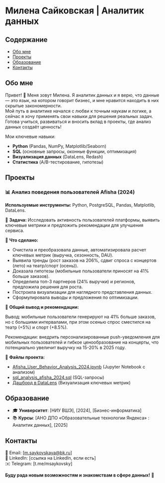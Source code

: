 # Милена Сайковская | Аналитик данных  

## Содержание  
- [Обо мне](#обо-мне)  
- [Проекты](#проекты)  
- [Образование](#образование)  
- [Контакты](#контакты)

## Обо мне  
Привет! 👋 Меня зовут Милена. Я аналитик данных и я верю, что данные — это язык, на котором говорит бизнес, и мне нравится находить в них скрытые закономерности.  
Мой путь в аналитике начался с любви к точным наукам и логике, а сейчас я хочу применять свои навыки для решения реальных задач.  
Готова учиться, развиваться и вносить вклад в проекты, где анализ данных создаёт ценность!  

Мои ключевые навыки:
- **Python** (Pandas, NumPy, Matplotlib/Seaborn)  
- **SQL** (основные запросы, оконные функции, оптимизация)  
- **Визуализация данных** (DataLens, Redash)  
- **Статистика** (A/B-тестирование, гипотезы)

## Проекты  

### 📊 Анализ поведения пользователей Afisha (2024)  
**Используемые инструменты:** Python, PostgreSQL, Pandas, Matplotlib, DataLens.

🔹 **Задача:** Исследовать активность пользователей платформы, выявить ключевые метрики и предложить рекомендации для улучшения сервиса.  

🔹 **Что сделано:**  
- Очистила и преобразовала данные, автоматизировала расчет ключевых метрик (выручка, сезонность, DAU).
- Выявила тренды (рост заказов на 206%, сдвиг спроса с концертов (лето) на театр/спорт (осень)).
- Доказала гипотезы (мобильные пользователи приносят на 41% больше заказов).
- Определила топ-3 партнеров (24% выручки) и регионов, предложила решения для роста.  
- Построила визуализации для наглядного представления данных.  
- Сформулировала выводы и предложения по оптимизации.

🔹 **Общий вывод и рекомендации:**

Вывод: мобильные пользователи генерируют на 41% больше заказов, но с большими интервалами, при этом осенью спрос сместился на театр (+5%) и спорт (+8.5%).  

Рекомендации: внедрить персонализированные push-уведомления для мобильных пользователей и гибкое ценообразование на концерты, что потенциально увеличит выручку на 15-20% в 2025 году.  

📌 **Файлы проекта:**  
- [Afisha_User_Behavior_Analysis_2024.ipynb](Afisha_User_Behavior_Analysis_2024.ipynb) (Jupyter Notebook с анализом)  
- [sql_analysis_afisha_2024.sql](sql_analysis_afisha_2024.sql) (SQL-запросы)
- [Дашборд в DataLens](https://datalens.yandex/gr9mw2h4qwrs2) (Визуализация ключевых метрик)  

## Образование  
- 🎓 **Университет**: [НИУ ВШЭ], [2024], [Бизнес-информатика]  
- 📚 **Курсы**: [АНО ДПО «Образовательные технологии Яндекса» : Аналитик данных], [2025]  

## Контакты  
📧 Email: [m.saykovskaya@bk.ru]  
🔗 LinkedIn: [ссылка на LinkedIn, если есть]  
✉️ Telegram: [t.me/msaykovsky]  

**Буду рада новым возможностям и знакомствам в сфере данных!** 🚀  
